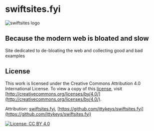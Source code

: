 # swiftsites.fyi

![swiftsites logo](https://swiftsites.fyi/img/logoo.svg)

 ## Because the modern web is bloated and slow

 Site dedicated to de-bloating the web and collecting good and bad examples

 ## License

This work is licensed under the Creative Commons Attribution 4.0 International License. To view a copy of this [license](LICENSE), visit [http://creativecommons.org/licenses/by/4.0/](http://creativecommons.org/licenses/by/4.0/).

Attribution: [swiftsites.fyi](https://swiftsites.fyi), [https://github.com/ittykeys/swiftsites.fyi](https://github.com/ittykeys/swiftsites.fyi)

[![License: CC BY 4.0](https://licensebuttons.net/l/by/4.0/88x31.png)](https://creativecommons.org/licenses/by/4.0/)